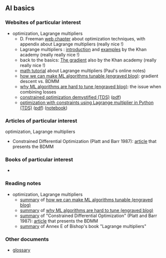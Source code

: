 ## AI basics

### Websites of particular interest

- optimization, Lagrange multipliers
  - D. Freeman [web chapter](https://www.shsu.edu/~eco_dgf/web_chapter_a.pdf) about optimization techniques, with appendix about Lagrange multipliers (really nice !)
  - Lagrange multipliers : [introduction](https://www.khanacademy.org/math/multivariable-calculus/applications-of-multivariable-derivatives/constrained-optimization/a/lagrange-multipliers-single-constraint) and [examples](https://www.khanacademy.org/math/multivariable-calculus/applications-of-multivariable-derivatives/constrained-optimization/a/lagrange-multipliers-examples) by the Khan academy (really really nice !)
  - back to the basics: [The gradient](https://www.khanacademy.org/math/multivariable-calculus/multivariable-derivatives/partial-derivative-and-gradient-articles/a/the-gradient) also by the Khan academy (really really nice !)
  - [math tutorial](https://tutorial.math.lamar.edu/classes/calciii/lagrangemultipliers.aspx) about Lagrange multipliers (Paul's online notes)
  - [how we can make ML algorithms tunable (engraved blog)](https://www.engraved.blog/how-we-can-make-machine-learning-algorithms-tunable/): gradient descent vs. BDMM 
  - [why ML algorithms are hard to tune (engraved blog)](https://www.engraved.blog/why-machine-learning-algorithms-are-hard-to-tune): the issue when combining losses
  - [constrained optimization demystified (TDS)](https://towardsdatascience.com/constrained-optimization-demystified-with-implementation-in-python-235639546fa9) ([pdf](other_readings/constrained_optimization_demystified_tds.pdf))
  - [optimization with constraints using Lagrange multiplier in Python (TDS)](https://towardsdatascience.com/constrained-optimization-demystified-with-implementation-in-python-235639546fa9) ([pdf](other_readings/Optimization_with_constraints_lagrange_tds.pdf)) ([notebook](https://jooskorstanje.com/LagrangeMultiplier.html))

### Articles of particular interest

optimization, Lagrange multipliers

- Constrained  Differential  Optimization (Platt and Barr 1987): [article](https://papers.nips.cc/paper/1987/file/a87ff679a2f3e71d9181a67b7542122c-Paper.pdf) that presents the BDMM  

### Books of particular interest

- 

### Reading notes

- optimization, Lagrange multipliers
  - [summary](reading_notes/make_algo_tunable_tds.md) of [how we can make ML algorithms tunable (engraved blog)](https://www.engraved.blog/how-we-can-make-machine-learning-algorithms-tunable/)
  - [summary](reading_notes/hard_to_tune_tds.md) of [why ML algorithms are hard to tune (engraved blog)](https://www.engraved.blog/why-machine-learning-algorithms-are-hard-to-tune)
  - [summary](reading_notes/bdmm_article.md) of "Constrained  Differential  Optimization" (Platt and Barr 1987): [article](https://papers.nips.cc/paper/1987/file/a87ff679a2f3e71d9181a67b7542122c-Paper.pdf) that presents the BDMM  
  - [summary](reading_notes/lagrange_multipliers_bishop.md) of Annex E of Bishop's book "Lagrange multipliers"

### Other documents

- <a href="reading_notes/glossary.md">glossary </a>



